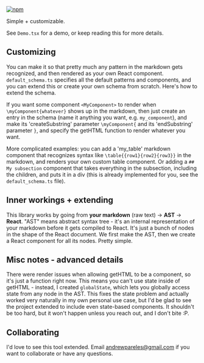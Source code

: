 [![npm](https://img.shields.io/npm/v/custom-markdown)](https://www.npmjs.com/package/custom-markdown)


Simple + customizable.

See `Demo.tsx` for a demo, or keep reading this for more details.


## Customizing

You can make it so that pretty much any pattern in the markdown gets recognized, and then rendered as your own React component. `default_schema.ts` specifies all the default patterns and components, and you can extend this or create your own schema from scratch. Here's how to extend the schema.

If you want some component `<MyComponent>` to render when `\myComponent{whatever}` shows up in the markdown, then just create an entry in the schema (name it anything you want, e.g. `my_component`), and make its 'createSubstring' parameter `\myComponent{` and its 'endSubstring' parameter `}`, and specify the getHTML function to render whatever you want.

More complicated examples: you can add a 'my_table' markdown component that recognizes syntax like `\table{{row1}{row2}{row3}}` in the markdown, and renders your own custom table component. Or adding a `## My subsection` component that takes everything in the subsection, including the children, and puts it in a div (this is already implemented for you, see the `default_schema.ts` file).


## Inner workings + extending

This library works by going from **your markdown** (raw text) -> **AST** -> **React**. "AST" means abstract syntax tree - it's an internal representation of your markdown before it gets compiled to React. It's just a bunch of nodes in the shape of the React document. We first make the AST, then we create a React component for all its nodes. Pretty simple.


## Misc notes - advanced details
There were render issues when allowing getHTML to be a component, so it's just a function right now. This means you can't use state inside of getHTML - instead, I created `globalState`, which lets you globally access state from any node in the AST. This fixes the state problem and actually worked very naturally in my own personal use case, but I'd be glad to see the project extended to include even state-based components. It shouldn't be too hard, but it won't happen unless you reach out, and I don't bite :P.


## Collaborating
I'd love to see this tool extended. Email andrewpareles@gmail.com if you want to collaborate or have any questions. 
